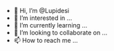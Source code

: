 - 👋 Hi, I’m @Lupidesi
- 👀 I’m interested in ...
- 🌱 I’m currently learning ...
- 💞️ I’m looking to collaborate on ...
- 📫 How to reach me ...

<!---
Lupidesi/Lupidesi is a ✨ special ✨ repository because its `README.md` (this file) appears on your GitHub profile.
You can click the Preview link to take a look at your changes.
--->
